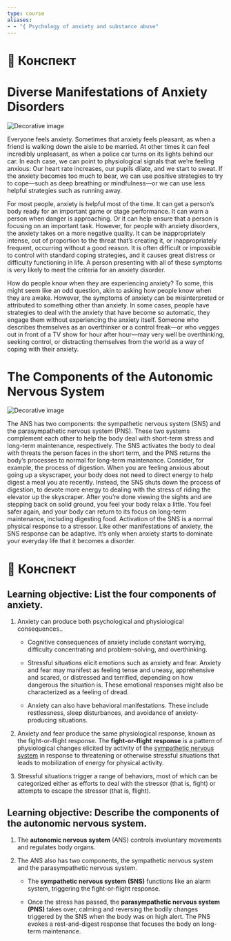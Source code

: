 ```yaml
---
type: course
aliases: 
- - "{ Psychology of anxiety and substance abuse"
---
```


# 📗 Конспект

# Diverse Manifestations of Anxiety Disorders

![Decorative image](https://d3c33hcgiwev3.cloudfront.net/imageAssetProxy.v1/uDcAjhhySoulkGt03PqQSQ_d99356a64b27465381f14cd06075aef1_ARDCAM01FG009-Diverse-Manifestations-of-Anxiety.png?expiry=1733702400000&hmac=-p7JsQrOKH8_bvNjc1HMmdaSE1b8FoKMsaB-mJjMMCs)

Everyone feels anxiety. Sometimes that anxiety feels pleasant, as when a friend is walking down the aisle to be married. At other times it can feel incredibly unpleasant, as when a police car turns on its lights behind our car. In each case, we can point to physiological signals that we’re feeling anxious: Our heart rate increases, our pupils dilate, and we start to sweat. If the anxiety becomes too much to bear, we can use positive strategies to try to cope—such as deep breathing or mindfulness—or we can use less helpful strategies such as running away.

For most people, anxiety is helpful most of the time. It can get a person’s body ready for an important game or stage performance. It can warn a person when danger is approaching. Or it can help ensure that a person is focusing on an important task. However, for people with anxiety disorders, the anxiety takes on a more negative quality. It can be inappropriately intense, out of proportion to the threat that’s creating it, or inappropriately frequent, occurring without a good reason. It is often difficult or impossible to control with standard coping strategies, and it causes great distress or difficulty functioning in life. A person presenting with all of these symptoms is very likely to meet the criteria for an anxiety disorder. 

How do people know when they are experiencing anxiety? To some, this might seem like an odd question, akin to asking how people know when they are awake. However, the symptoms of anxiety can be misinterpreted or attributed to something other than anxiety. In some cases, people have strategies to deal with the anxiety that have become so automatic, they engage them without experiencing the anxiety itself. Someone who describes themselves as an overthinker or a control freak—or who vegges out in front of a TV show for hour after hour—may very well be overthinking, seeking control, or distracting themselves from the world as a way of coping with their anxiety.

# The Components of the Autonomic Nervous System

![Decorative image](https://d3c33hcgiwev3.cloudfront.net/imageAssetProxy.v1/lNDZfAXTTKWRub5iBJZu5A_2dc17a510b8b42398ebe2dd158f533f1_ARDCAM01FG010-Components-of-the-Autonomic-Nervous-System.png?expiry=1733702400000&hmac=WZ-PaBqGgkFqRKTleLqabpS0-IaxtfYmShZ4riXNhK4)

The ANS has two components: the sympathetic nervous system (SNS) and the parasympathetic nervous system (PNS). These two systems complement each other to help the body deal with short-term stress and long-term maintenance, respectively. The SNS activates the body to deal with threats the person faces in the short term, and the PNS returns the body’s processes to normal for long-term maintenance. Consider, for example, the process of digestion. When you are feeling anxious about going up a skyscraper, your body does not need to direct energy to help digest a meal you ate recently. Instead, the SNS shuts down the process of digestion, to devote more energy to dealing with the stress of riding the elevator up the skyscraper. After you’re done viewing the sights and are stepping back on solid ground, you feel your body relax a little. You feel safer again, and your body can return to its focus on long-term maintenance, including digesting food. Activation of the SNS is a normal physical response to a stressor. Like other manifestations of anxiety, the SNS response can be adaptive. It’s only when anxiety starts to dominate your everyday life that it becomes a disorder.


# 📗 Конспект
## Learning objective: List the four components of anxiety.

1. Anxiety can produce both psychological and physiological consequences..
    
    - Cognitive consequences of anxiety include constant worrying, difficulty concentrating and problem-solving, and overthinking.
        
    - Stressful situations elicit emotions such as anxiety and fear. Anxiety and fear may manifest as feeling tense and uneasy, apprehensive and scared, or distressed and terrified, depending on how dangerous the situation is. These emotional responses might also be characterized as a feeling of dread.
        
    - Anxiety can also have behavioral manifestations. These include restlessness, sleep disturbances, and avoidance of anxiety-producing situations.
        
2. Anxiety and fear produce the same physiological response, known as the fight-or-flight response. The **fight-or-flight** **response** is a pattern of physiological changes elicited by activity of the [sympathetic nervous system](https://dictionary.apa.org/sympathetic-nervous-system) in response to threatening or otherwise stressful situations that leads to mobilization of energy for physical activity.
    
3. Stressful situations trigger a range of behaviors, most of which can be categorized either as efforts to deal with the stressor (that is, fight) or attempts to escape the stressor (that is, flight).
    

## Learning objective: Describe the components of the autonomic nervous system.

1. The **autonomic nervous system** (ANS) controls involuntary movements and regulates body organs.
    
2. The ANS also has two components, the sympathetic nervous system and the parasympathetic nervous system.
    
    - The **sympathetic nervous system** **(SNS)** functions like an alarm system, triggering the fight-or-flight response. 
        
    - Once the stress has passed, the **parasympathetic nervous system** **(PNS)** takes over, calming and reversing the bodily changes triggered by the SNS when the body was on high alert. The PNS evokes a rest-and-digest response that focuses the body on long-term maintenance.